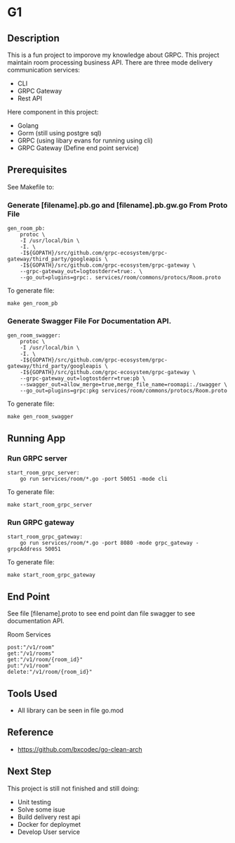 # G1

## Description
This is a fun project to imporove my knowledge about GRPC. This project maintain room processing business API. There are three mode delivery communication services:
* CLI
* GRPC Gateway
* Rest API

Here component in this project:
* Golang 
* Gorm (still using postgre sql)
* GRPC (using libary evans for running using cli)
* GRPC Gateway (Define end point service)





## Prerequisites
See Makefile to:

### Generate [filename].pb.go and [filename].pb.gw.go From Proto File
```
gen_room_pb:
	protoc \
	-I /usr/local/bin \
	-I. \
	-I${GOPATH}/src/github.com/grpc-ecosystem/grpc-gateway/third_party/googleapis \
	-I${GOPATH}/src/github.com/grpc-ecosystem/grpc-gateway \
	--grpc-gateway_out=logtostderr=true:. \
	--go_out=plugins=grpc:. services/room/commons/protocs/Room.proto
```
To generate file:
```
make gen_room_pb
```

###  Generate Swagger File For Documentation API.
```
gen_room_swagger:
	protoc \
	-I /usr/local/bin \
	-I. \
	-I${GOPATH}/src/github.com/grpc-ecosystem/grpc-gateway/third_party/googleapis \
	-I${GOPATH}/src/github.com/grpc-ecosystem/grpc-gateway \
	--grpc-gateway_out=logtostderr=true:pb \
	--swagger_out=allow_merge=true,merge_file_name=roomapi:./swagger \
	--go_out=plugins=grpc:pkg services/room/commons/protocs/Room.proto
```
To generate file:
```
make gen_room_swagger
```
## Running App
### Run GRPC server
```
start_room_grpc_server:
	go run services/room/*.go -port 50051 -mode cli
```
To generate file:
```
make start_room_grpc_server
```

### Run GRPC gateway
```
start_room_grpc_gateway:
	go run services/room/*.go -port 8080 -mode grpc_gateway -grpcAddress 50051
```
To generate file:
```
make start_room_grpc_gateway
```

## End Point
See file [filename].proto to see end point dan file swagger to see documentation API.

Room Services
```
post:"/v1/room"
get:"/v1/rooms"
get:"/v1/room/{room_id}"
put:"/v1/room"
delete:"/v1/room/{room_id}"
```

## Tools Used
* All library can be seen in file go.mod

## Reference
* https://github.com/bxcodec/go-clean-arch

## Next Step
This project is still not finished and still doing:
* Unit testing
* Solve some isue
* Build delivery rest api
* Docker for deploymet
* Develop User service

